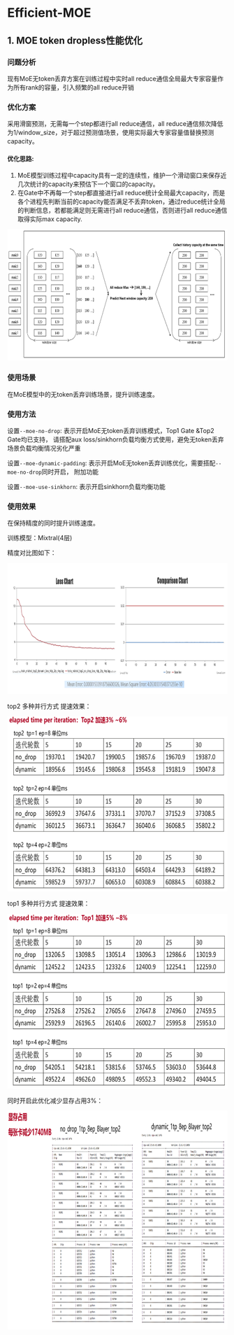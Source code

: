 # Efficient-MOE
## 1. MOE token dropless性能优化

### 问题分析

现有MoE无token丢弃方案在训练过程中实时all reduce通信全局最大专家容量作为所有rank的容量，引入频繁的all reduce开销

### 优化方案

采用滑窗预测，无需每一个step都进行all reduce通信，all reduce通信频次降低为1/window_size，对于超过预测值场景，使用实际最大专家容量值替换预测capacity。

#### 优化思路:

1. MoE模型训练过程中capacity具有一定的连续性，维护一个滑动窗口来保存近几次统计的capacity来预估下一个窗口的capacity。
2. 在Gate中不再每一个step都直接进行all reduce统计全局最大capacity，而是各个进程先判断当前的capacity能否满足不丢弃token，通过reduce统计全局的判断信息，若都能满足则无需进行all reduce通信，否则进行all reduce通信取得实际max capacity.
<p align="center"> <img src="../../sources/images/moe_dynamic_padding_a.png" height="300px" width="600px"></p>

### 使用场景

在MoE模型中的无token丢弃训练场景，提升训练速度。

### 使用方法

设置`--moe-no-drop`: 表示开启MoE无token丢弃训练模式，Top1 Gate &Top2 Gate均已支持， 请搭配aux loss/sinkhorn负载均衡方式使用，避免无token丢弃场景负载均衡情况劣化严重

设置`--moe-dynamic-padding`: 表示开启MoE无token丢弃训练优化，需要搭配`--moe-no-drop`同时开启，
附加功能

设置`--moe-use-sinkhorn`: 表示开启sinkhorn负载均衡功能


### 使用效果

在保持精度的同时提升训练速度。

训练模型：Mixtral(4层)

精度对比图如下：
<p align="center"> <img src="../../sources/images/moe_dynamic_padding_b.png" height="300px" width="800px"></p>

top2 多种并行方式 提速效果：
<p align="center"> <img src="../../sources/images/moe_dynamic_padding_c.png" height="400px" width="800px"></p>

top1 多种并行方式 提速效果：
<p align="center"> <img src="../../sources/images/moe_dynamic_padding_d.png" height="400px" width="800px"></p>

同时开启此优化减少显存占用3%：
<p align="center"> <img src="../../sources/images/moe_dynamic_padding_e.png" height="500px" width="800px"></p>

